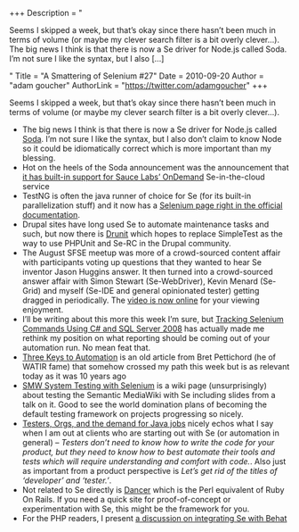 +++
Description = "<p>Seems I skipped a week, but that’s okay since there hasn’t been much in terms of volume (or maybe my clever search filter is a bit overly clever…). The big news I think is that there is now a Se driver for Node.js called Soda. I’m not sure I like the syntax, but I also […]</p>"
Title = "A Smattering of Selenium #27"
Date = 2010-09-20
Author = "adam goucher"
AuthorLink = "https://twitter.com/adamgoucher"
+++

<p>Seems I skipped a week, but that&#8217;s okay since there hasn&#8217;t been much in terms of volume (or maybe my clever search filter is a bit overly clever&#8230;).<br />
</p>
<ul>
<li>The big news I think is that there is now a Se driver for Node.js called <a href="http://sodajs.com/">Soda</a>. I&#8217;m not sure I like the syntax, but I also don&#8217;t claim to know Node so it could be idiomatically correct which is more important than my blessing.</li>
<li>Hot on the heels of the Soda announcement was the announcement that <a href="http://saucelabs.com/blog/index.php/2010/09/cross-browser-testing-with-soda-and-selenium/">it has built-in support for Sauce Labs&#8217; OnDemand</a> Se-in-the-cloud service</li>
<li>TestNG is often the java runner of choice for Se (for its built-in parallelization stuff) and it now has a <a href="http://testng.org/doc/selenium.html">Selenium page right in the official documentation</a>.</li>
<li>Drupal sites have long used Se to automate maintenance tasks and such, but now there is <a href="http://drupal.org/project/drunit">Drunit</a> which hopes to replace SimpleTest as the way to use PHPUnit and Se-RC in the Drupal community.</li>
<li>The August SFSE meetup was more of a crowd-sourced content affair with participants voting up questions that they wanted to hear Se inventor Jason Huggins answer. It then turned into a crowd-sourced answer affair with Simon Stewart (Se-WebDriver), Kevin Menard (Se-Grid) and myself (Se-IDE and general opinionated tester) getting dragged in periodically. The <a href="http://saucelabs.com/blog/index.php/2010/09/sfse-video-selenium-best-practices-with-jason-huggins/">video is now online</a> for your viewing enjoyment.</li>
<li>I&#8217;ll be writing about this more this week I&#8217;m sure, but <a href="http://multitiered.wordpress.com/2010/09/13/tracking-selenium-commands-using-c-and-sql-server-2008/">Tracking Selenium Commands Using C# and SQL Server 2008</a> has actually made me rethink my position on what reporting should be coming out of your automation run. No mean feat that.</li>
<li><a href="http://www.stickyminds.com/sitewide.asp?ObjectId=2084&amp;Function=edetail&amp;ObjectType=">Three Keys to Automation</a> is an old article from Bret Pettichord (he of WATIR fame) that somehow crossed my path this week but is as relevant today as it was 10 years ago</li>
<li><a href="http://semantic-mediawiki.org/wiki/SMW_System_Testing_with_Selenium">SMW System Testing with Selenium</a> is a wiki page (unsurprisingly) about testing the Semantic MediaWiki with Se including slides from a talk on it. Good to see the world domination plans of becoming the default testing framework on projects progressing so nicely.</li>
<li><a href="http://blog.versionone.com/blog/versionone/0/0/testers-orgs-and-the-demand-for-java-jobs">Testers, Orgs, and the demand for Java jobs</a> nicely echos what I say when I am out at clients who are starting out with Se (or automation in general) &#8211; <i>Testers don&#8217;t need to know how to write the code for your product, but they need to know how to best automate their tools and tests which will require understanding and comfort with code.</i>. Also just as important from a product perspective is <i>Let&#8217;s get rid of the titles of &#8216;developer&#8217; and &#8216;tester.&#8217;</i>.</li>
<li>Not related to Se directly is <a href="http://perldancer.org/quickstart">Dancer</a> which is the Perl equivalent of Ruby On Rails. If you need a quick site for proof-of-concept or experimentation with Se, this might be the framework for you.</li>
<li>For the PHP readers, I present <a href="http://github.com/everzet/Behat/issues#issue/1">a discussion on integrating Se with Behat</a></li>
</ul>

